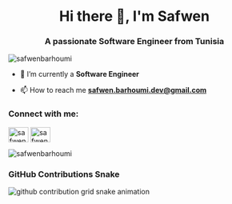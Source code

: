 <h1 align="center">Hi there 👋, I'm Safwen</h1>
<h3 align="center">A passionate Software Engineer from Tunisia</h3>

<p align="left"> <img src="https://komarev.com/ghpvc/?username=safwenbarhoumi&label=Profile%20views&color=0e75b6&style=flat" alt="safwenbarhoumi" /> </p>

- 🌱 I’m currently a **Software Engineer**

- 📫 How to reach me **safwen.barhoumi.dev@gmail.com**

<h3 align="left">Connect with me:</h3>
<p align="left">
<a href="https://www.linkedin.com/in/safwen-barhoumi-60465523a/" target="blank"><img align="center" src="https://raw.githubusercontent.com/rahuldkjain/github-profile-readme-generator/master/src/images/icons/Social/linked-in-alt.svg" alt="safwen barhoumi" height="30" width="40" /></a>
<a href="https://www.facebook.com/profile.php?id=100004156489424" target="blank"><img align="center" src="https://raw.githubusercontent.com/rahuldkjain/github-profile-readme-generator/master/src/images/icons/Social/facebook.svg" alt="safwen barhoumi" height="30" width="40" /></a>
</p>

<p><img align="center" src="https://github-readme-stats.vercel.app/api/top-langs?username=safwenbarhoumi&show_icons=true&locale=en&layout=compact" alt="safwenbarhoumi" /></p>

### GitHub Contributions Snake

![github contribution grid snake animation](https://raw.githubusercontent.com/YOUR_GITHUB_USERNAME/YOUR_REPO_NAME/output/github-contribution-grid-snake.svg)
